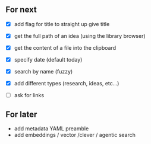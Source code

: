 ## For next

- [x] add flag for title to straight up give title
- [x] get the full path of an idea (using the library browser)
- [x] get the content of a file into the clipboard
- [x] specify date (default today)
- [x] search by name (fuzzy)
- [x] add different types (research, ideas, etc...)

- [ ] ask for links 


## For later

- add metadata YAML preamble
- add embeddings / vector /clever / agentic search
